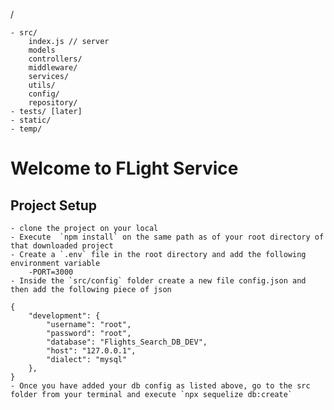 /

    - src/
        index.js // server
        models
        controllers/
        middleware/
        services/
        utils/
        config/
        repository/
    - tests/ [later]
    - static/
    - temp/

# Welcome to FLight Service

## Project Setup

    - clone the project on your local
    - Execute  `npm install` on the same path as of your root directory of that downloaded project
    - Create a `.env` file in the root directory and add the following environment variable
        -PORT=3000
    - Inside the `src/config` folder create a new file config.json and then add the following piece of json

    {
        "development": {
            "username": "root",
            "password": "root",
            "database": "Flights_Search_DB_DEV",
            "host": "127.0.0.1",
            "dialect": "mysql"
        },
    }
    - Once you have added your db config as listed above, go to the src folder from your terminal and execute `npx sequelize db:create`
